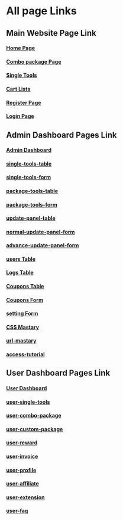 # All page Links

## Main Website Page Link
#### [Home Page](https://toolszone.netlify.app/)
#### [Combo package Page](https://toolszone.netlify.app/combo-package)
#### [Single Tools](https://toolszone.netlify.app/single-tools)
#### [Cart Lists](https://toolszone.netlify.app/cart-page)
#### [Register Page](https://toolszone.netlify.app/register)
#### [Login Page](https://toolszone.netlify.app/login)

## Admin Dashboard Pages Link
#### [Admin Dashboard](https://toolszone.netlify.app/admin-dashboard)
#### [single-tools-table](https://toolszone.netlify.app/single-tools-table)
#### [single-tools-form](https://toolszone.netlify.app/single-tools-form)
#### [package-tools-table](https://toolszone.netlify.app/package-tools-table)
#### [package-tools-form](https://toolszone.netlify.app/package-tools-form)
#### [update-panel-table](https://toolszone.netlify.app/update-panel-table.html)
#### [normal-update-panel-form](https://toolszone.netlify.app/normal-update-panel-form)
#### [advance-update-panel-form](https://toolszone.netlify.app/advance-update-panel-form)
#### [users Table](https://toolszone.netlify.app/users-table)
#### [Logs Table](https://toolszone.netlify.app/logs-table)
#### [Coupons Table](https://toolszone.netlify.app/coupons-table)
#### [Coupons Form](https://toolszone.netlify.app/coupons-form)
#### [setting Form](https://toolszone.netlify.app/setting)
#### [CSS Mastary](https://toolszone.netlify.app/css-mastary)
#### [url-mastary](https://toolszone.netlify.app/url-mastary)
#### [access-tutorial](https://toolszone.netlify.app/access-tutorial.html)


## User Dashboard Pages Link
#### [User Dashboard](https://toolszone.netlify.app/user-dashboard)
#### [user-single-tools](https://toolszone.netlify.app/user-single-tools)
#### [user-combo-package](https://toolszone.netlify.app/user-combo-package)
#### [user-custom-package](https://toolszone.netlify.app/user-custom-package)
#### [user-reward](https://toolszone.netlify.app/user-reward)
#### [user-invoice](https://toolszone.netlify.app/user-invoice)
#### [user-profile](https://toolszone.netlify.app/user-profile)
#### [user-affiliate](https://toolszone.netlify.app/user-affiliate)
#### [user-extension](https://toolszone.netlify.app/user-extension)
#### [user-faq](https://toolszone.netlify.app/user-faq)
